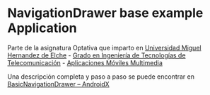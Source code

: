 # NavigationDrawer base example Application

Parte de la asignatura Optativa que imparto en [Universidad Miguel Hernandez de Elche](https://www.umh.es/) - [Grado en Ingeniería de Tecnologías de Telecomunicación](https://www.umh.es/contenido/Estudios/:tit_g_142_S1/datos_es.html) - [Aplicaciones Móviles Multimedia](https://umhandroid.momrach.es/)  

Una descripción completa y paso a paso se puede encontrar en [BasicNavigationDrawer – AndroidX](https://umhandroid.momrach.es/basicnavigationdrawer-2/)
